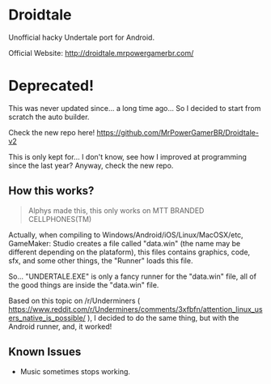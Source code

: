 # Droidtale
Unofficial hacky Undertale port for Android.

Official Website: http://droidtale.mrpowergamerbr.com/

# Deprecated!

This was never updated since... a long time ago... So I decided to start from scratch the auto builder.

Check the new repo here! https://github.com/MrPowerGamerBR/Droidtale-v2

This is only kept for... I don't know, see how I improved at programming since the last year? Anyway, check the new repo.

## How this works?
> Alphys made this, this only works on MTT BRANDED CELLPHONES(TM)

Actually, when compiling to Windows/Android/iOS/Linux/MacOSX/etc, GameMaker: Studio creates a file called "data.win" (the name may be different depending on the plataform), this files contains graphics, code, sfx, and some other things, the "Runner" loads this file.

So... "UNDERTALE.EXE" is only a fancy runner for the "data.win" file, all of the good things are inside the "data.win" file.

Based on this topic on /r/Underminers ( https://www.reddit.com/r/Underminers/comments/3xfbfn/attention_linux_users_native_is_possible/ ), I decided to do the same thing, but with the Android runner, and, it worked!

## Known Issues

* Music sometimes stops working.

